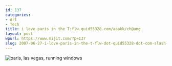```yaml
---
id: 137
categories:
- Art
- Tech
title: i love paris in the T:flw.quid55328.com/aaakk/ch@ung
layout: post
wpurl: https://www.mijit.com/?p=137
slug: 2007-06-27-i-love-paris-in-the-t-flw-dot-quid55328-dot-com-slash-aaakk-slash-ch-at-ung
---
```

<img src='{{ "/" | relative_url }}images/2007/06/lv-night.jpg' alt='paris, las vegas, running windows' />
